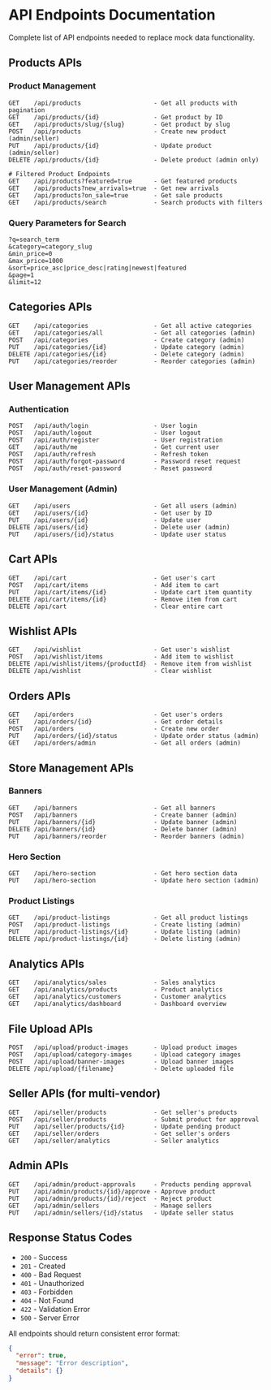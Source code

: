 
# API Endpoints Documentation

Complete list of API endpoints needed to replace mock data functionality.

## Products APIs

### Product Management
```
GET    /api/products                    - Get all products with pagination
GET    /api/products/{id}               - Get product by ID
GET    /api/products/slug/{slug}        - Get product by slug
POST   /api/products                    - Create new product (admin/seller)
PUT    /api/products/{id}               - Update product (admin/seller)  
DELETE /api/products/{id}               - Delete product (admin only)

# Filtered Product Endpoints
GET    /api/products?featured=true      - Get featured products
GET    /api/products?new_arrivals=true  - Get new arrivals
GET    /api/products?on_sale=true       - Get sale products
GET    /api/products/search             - Search products with filters
```

### Query Parameters for Search
```
?q=search_term
&category=category_slug
&min_price=0
&max_price=1000
&sort=price_asc|price_desc|rating|newest|featured
&page=1
&limit=12
```

## Categories APIs

```
GET    /api/categories                  - Get all active categories
GET    /api/categories/all              - Get all categories (admin)
POST   /api/categories                  - Create category (admin)
PUT    /api/categories/{id}             - Update category (admin)
DELETE /api/categories/{id}             - Delete category (admin)
PUT    /api/categories/reorder          - Reorder categories (admin)
```

## User Management APIs

### Authentication
```
POST   /api/auth/login                  - User login
POST   /api/auth/logout                 - User logout  
POST   /api/auth/register               - User registration
GET    /api/auth/me                     - Get current user
POST   /api/auth/refresh                - Refresh token
POST   /api/auth/forgot-password        - Password reset request
POST   /api/auth/reset-password         - Reset password
```

### User Management (Admin)
```
GET    /api/users                       - Get all users (admin)
GET    /api/users/{id}                  - Get user by ID
PUT    /api/users/{id}                  - Update user
DELETE /api/users/{id}                  - Delete user (admin)
PUT    /api/users/{id}/status           - Update user status
```

## Cart APIs

```
GET    /api/cart                        - Get user's cart
POST   /api/cart/items                  - Add item to cart
PUT    /api/cart/items/{id}             - Update cart item quantity
DELETE /api/cart/items/{id}             - Remove item from cart
DELETE /api/cart                        - Clear entire cart
```

## Wishlist APIs

```
GET    /api/wishlist                    - Get user's wishlist
POST   /api/wishlist/items              - Add item to wishlist
DELETE /api/wishlist/items/{productId}  - Remove item from wishlist
DELETE /api/wishlist                    - Clear wishlist
```

## Orders APIs

```
GET    /api/orders                      - Get user's orders
GET    /api/orders/{id}                 - Get order details
POST   /api/orders                      - Create new order
PUT    /api/orders/{id}/status          - Update order status (admin)
GET    /api/orders/admin                - Get all orders (admin)
```

## Store Management APIs

### Banners
```
GET    /api/banners                     - Get all banners
POST   /api/banners                     - Create banner (admin)
PUT    /api/banners/{id}                - Update banner (admin)
DELETE /api/banners/{id}                - Delete banner (admin)
PUT    /api/banners/reorder             - Reorder banners (admin)
```

### Hero Section
```
GET    /api/hero-section                - Get hero section data
PUT    /api/hero-section                - Update hero section (admin)
```

### Product Listings
```
GET    /api/product-listings            - Get all product listings
POST   /api/product-listings            - Create listing (admin)
PUT    /api/product-listings/{id}       - Update listing (admin)
DELETE /api/product-listings/{id}       - Delete listing (admin)
```

## Analytics APIs

```
GET    /api/analytics/sales             - Sales analytics
GET    /api/analytics/products          - Product analytics  
GET    /api/analytics/customers         - Customer analytics
GET    /api/analytics/dashboard         - Dashboard overview
```

## File Upload APIs

```
POST   /api/upload/product-images       - Upload product images
POST   /api/upload/category-images      - Upload category images
POST   /api/upload/banner-images        - Upload banner images
DELETE /api/upload/{filename}           - Delete uploaded file
```

## Seller APIs (for multi-vendor)

```
GET    /api/seller/products             - Get seller's products
POST   /api/seller/products             - Submit product for approval
PUT    /api/seller/products/{id}        - Update pending product
GET    /api/seller/orders               - Get seller's orders
GET    /api/seller/analytics            - Seller analytics
```

## Admin APIs

```
GET    /api/admin/product-approvals     - Products pending approval
PUT    /api/admin/products/{id}/approve - Approve product
PUT    /api/admin/products/{id}/reject  - Reject product
GET    /api/admin/sellers               - Manage sellers
PUT    /api/admin/sellers/{id}/status   - Update seller status
```

## Response Status Codes

- `200` - Success
- `201` - Created
- `400` - Bad Request
- `401` - Unauthorized  
- `403` - Forbidden
- `404` - Not Found
- `422` - Validation Error
- `500` - Server Error

All endpoints should return consistent error format:
```json
{
  "error": true,
  "message": "Error description",
  "details": {}
}
```
